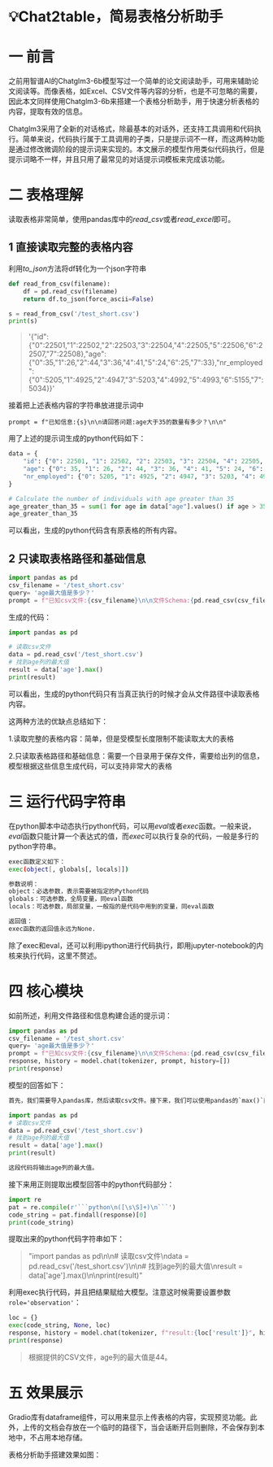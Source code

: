 # 💡Chat2table，简易表格分析助手

# 一 前言
之前用智谱AI的Chatglm3-6b模型写过一个简单的论文阅读助手，可用来辅助论文阅读等。而像表格，如Excel、CSV文件等内容的分析，也是不可忽略的需要，因此本文同样使用Chatglm3-6b来搭建一个表格分析助手，用于快速分析表格的内容，提取有效的信息。

Chatglm3采用了全新的对话格式，除最基本的对话外，还支持工具调用和代码执行。简单来说，代码执行属于工具调用的子类，只是提示词不一样，而这两种功能是通过修改微调阶段的提示词来实现的。本文展示的模型作用类似代码执行，但是提示词略不一样，并且只用了最常见的对话提示词模板来完成该功能。



# 二 表格理解
读取表格非常简单，使用pandas库中的*read_csv*或者*read_excel*即可。


## 1 直接读取完整的表格内容
利用*to_json*方法将df转化为一个json字符串
```python
def read_from_csv(filename):
	df = pd.read_csv(filename)
	return df.to_json(force_ascii=False)

s = read_from_csv('/test_short.csv')
print(s)
```

> '{"id":{"0":22501,"1":22502,"2":22503,"3":22504,"4":22505,"5":22506,"6":22507,"7":22508},"age":{"0":35,"1":26,"2":44,"3":36,"4":41,"5":24,"6":25,"7":33},"nr_employed":{"0":5205,"1":4925,"2":4947,"3":5203,"4":4992,"5":4993,"6":5155,"7":5034}}'


接着把上述表格内容的字符串放进提示词中
```
prompt = f"已知信息:{s}\n\n请回答问题:age大于35的数量有多少？\n\n"
```

用了上述的提示词生成的python代码如下：
```python
data = {
    "id": {"0": 22501, "1": 22502, "2": 22503, "3": 22504, "4": 22505, "5": 22506, "6": 22507, "7": 22508},
    "age": {"0": 35, "1": 26, "2": 44, "3": 36, "4": 41, "5": 24, "6": 25, "7": 33},
    "nr_employed": {"0": 5205, "1": 4925, "2": 4947, "3": 5203, "4": 4992, "5": 4993, "6": 5155, "7": 5034}
}

# Calculate the number of individuals with age greater than 35
age_greater_than_35 = sum(1 for age in data["age"].values() if age > 35)
age_greater_than_35
```

可以看出，生成的python代码含有原表格的所有内容。



## 2 只读取表格路径和基础信息
```python
import pandas as pd
csv_filename = '/test_short.csv'
query= 'age最大值是多少？'
prompt = f"已知csv文件:{csv_filename}\n\n文件Schema:{pd.read_csv(csv_filename).columns}\n\n问题:{query}\n\n请生成Python代码解决这个问题，将结果赋值给变量result\n\ndPython代码:\n\n"
```

生成的代码：
```python
import pandas as pd

# 读取csv文件
data = pd.read_csv('/test_short.csv')
# 找到age列的最大值
result = data['age'].max()
print(result)
```

可以看出，生成的python代码只有当真正执行的时候才会从文件路径中读取表格内容。



这两种方法的优缺点总结如下：

1.读取完整的表格内容：简单，但是受模型长度限制不能读取太大的表格

2.只读取表格路径和基础信息：需要一个目录用于保存文件，需要给出列的信息，模型根据这些信息生成代码，可以支持非常大的表格

# 三 运行代码字符串
在python脚本中动态执行python代码，可以用*eval*或者*exec*函数。一般来说，*eval*函数只能计算一个表达式的值，而*exec*可以执行复杂的代码，一般是多行的python字符串。
```bash
exec函数定义如下：
exec(object[, globals[, locals]])

参数说明：
object：必选参数，表示需要被指定的Python代码
globals：可选参数，全局变量，同eval函数
locals：可选参数，局部变量，一般指的是代码中用到的变量，同eval函数

返回值：
exec函数的返回值永远为None.
```
除了exec和eval，还可以利用ipython进行代码执行，即用jupyter-notebook的内核来执行代码，这里不赘述。

# 四 核心模块
如前所述，利用文件路径和信息构建合适的提示词：
```python
import pandas as pd
csv_filename = '/test_short.csv'
query= 'age最大值是多少？'
prompt = f"已知csv文件:{csv_filename}\n\n文件Schema:{pd.read_csv(csv_filename).columns}\n\n问题:{query}\n\n请生成Python代码解决这个问题，将结果赋值给变量result\n\ndPython代码:\n\n"
response, history = model.chat(tokenizer, prompt, history=[])
print(response)
```
模型的回答如下：
```python
首先，我们需要导入pandas库，然后读取csv文件。接下来，我们可以使用pandas的`max()`函数来找到age列的最大值，并将结果赋值给变量result。以下是完整的代码：

import pandas as pd
# 读取csv文件
data = pd.read_csv('/test_short.csv')
# 找到age列的最大值
result = data['age'].max()
print(result)

这段代码将输出age列的最大值。
```

接下来用正则提取出模型回答中的python代码部分：
```python
import re
pat = re.compile(r'```python\n([\s\S]+)\n```')
code_string = pat.findall(response)[0]
print(code_string)
```

提取出来的python代码字符串如下：

> "import pandas as pd\n\n# 读取csv文件\ndata = pd.read_csv('/test_short.csv')\n\n# 找到age列的最大值\nresult = data['age'].max()\n\nprint(result)"


利用exec执行代码，并且把结果赋给大模型。注意这时候需要设置参数`role='observation'`：

```python
loc = {}
exec(code_string, None, loc)
response, history = model.chat(tokenizer, f"result:{loc['result']}", history=history, role='observation')
print(response)
```
> 根据提供的CSV文件，age列的最大值是44。


# 五 效果展示
Gradio库有dataframe组件，可以用来显示上传表格的内容，实现预览功能。此外，上传的文档会存放在一个临时的路径下，当会话断开后则删除，不会保存到本地中，不占用本地存储。

表格分析助手搭建效果如图：




